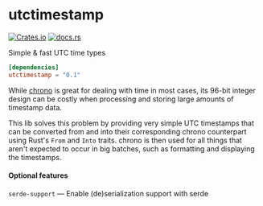 utctimestamp
============

[![Crates.io][crates-badge]][crates-url]
[![docs.rs][docs-badge]][docs-url]

[crates-badge]: https://img.shields.io/crates/v/utctimestamp.svg
[crates-url]: https://crates.io/crates/utctimestamp
[docs-badge]: https://docs.rs/utctimestamp/badge.svg
[docs-url]: https://docs.rs/utctimestamp/

Simple & fast UTC time types

```toml
[dependencies]
utctimestamp = "0.1"
```

While [chrono](https://crates.io/crates/chrono) is great for dealing with time
in most cases, its 96-bit integer design can be costly when processing and storing 
large amounts of timestamp data.

This lib solves this problem by providing very simple UTC timestamps that can be
converted from and into their corresponding chrono counterpart using Rust's
`From` and `Into` traits. chrono is then used for all things that aren't expected
to occur in big batches, such as formatting and displaying the timestamps. 

#### Optional features

`serde-support` — Enable (de)serialization support with serde

